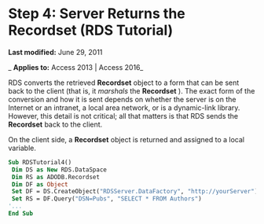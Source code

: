 
# Step 4: Server Returns the Recordset (RDS Tutorial)

 **Last modified:** June 29, 2011

 _ **Applies to:** Access 2013 | Access 2016_

RDS converts the retrieved  **Recordset** object to a form that can be sent back to the client (that is, it _marshals_ the **Recordset** ). The exact form of the conversion and how it is sent depends on whether the server is on the Internet or an intranet, a local area network, or is a dynamic-link library. However, this detail is not critical; all that matters is that RDS sends the **Recordset** back to the client.

On the client side, a  **Recordset** object is returned and assigned to a local variable.



```vb
Sub RDSTutorial4() 
 Dim DS as New RDS.DataSpace 
 Dim RS as ADODB.Recordset 
 Dim DF as Object 
 Set DF = DS.CreateObject("RDSServer.DataFactory", "http://yourServer") 
 Set RS = DF.Query("DSN=Pubs", "SELECT * FROM Authors") 
'... 
End Sub
```
